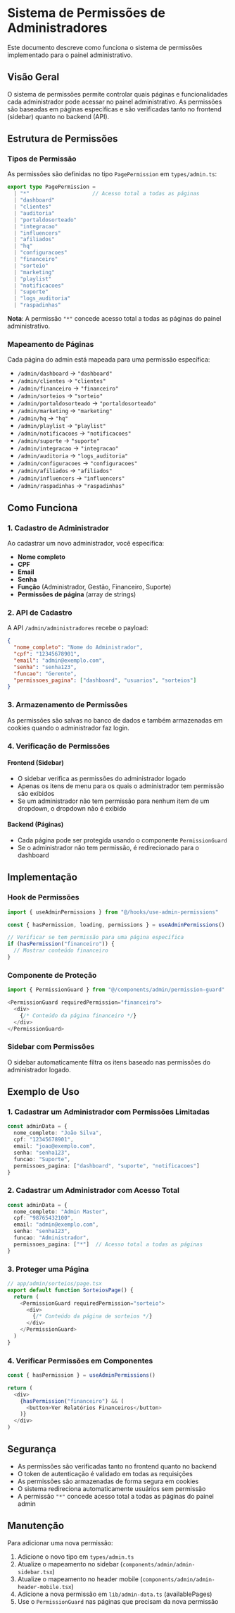 # Sistema de Permissões de Administradores

Este documento descreve como funciona o sistema de permissões implementado para o painel administrativo.

## Visão Geral

O sistema de permissões permite controlar quais páginas e funcionalidades cada administrador pode acessar no painel administrativo. As permissões são baseadas em páginas específicas e são verificadas tanto no frontend (sidebar) quanto no backend (API).

## Estrutura de Permissões

### Tipos de Permissão

As permissões são definidas no tipo `PagePermission` em `types/admin.ts`:

```typescript
export type PagePermission =
  | "*"                    // Acesso total a todas as páginas
  | "dashboard"
  | "clientes"
  | "auditoria"
  | "portaldosorteado"
  | "integracao"
  | "influencers"
  | "afiliados"
  | "hq"
  | "configuracoes"
  | "financeiro"
  | "sorteio"
  | "marketing"
  | "playlist"
  | "notificacoes"
  | "suporte"
  | "logs_auditoria"
  | "raspadinhas"
```

**Nota**: A permissão `"*"` concede acesso total a todas as páginas do painel administrativo.

### Mapeamento de Páginas

Cada página do admin está mapeada para uma permissão específica:

- `/admin/dashboard` → `"dashboard"`
- `/admin/clientes` → `"clientes"`
- `/admin/financeiro` → `"financeiro"`
- `/admin/sorteios` → `"sorteio"`
- `/admin/portaldosorteado` → `"portaldosorteado"`
- `/admin/marketing` → `"marketing"`
- `/admin/hq` → `"hq"`
- `/admin/playlist` → `"playlist"`
- `/admin/notificacoes` → `"notificacoes"`
- `/admin/suporte` → `"suporte"`
- `/admin/integracao` → `"integracao"`
- `/admin/auditoria` → `"logs_auditoria"`
- `/admin/configuracoes` → `"configuracoes"`
- `/admin/afiliados` → `"afiliados"`
- `/admin/influencers` → `"influencers"`
- `/admin/raspadinhas` → `"raspadinhas"`

## Como Funciona

### 1. Cadastro de Administrador

Ao cadastrar um novo administrador, você especifica:
- **Nome completo**
- **CPF**
- **Email**
- **Senha**
- **Função** (Administrador, Gestão, Financeiro, Suporte)
- **Permissões de página** (array de strings)

### 2. API de Cadastro

A API `/admin/administradores` recebe o payload:

```json
{
  "nome_completo": "Nome do Administrador",
  "cpf": "12345678901",
  "email": "admin@exemplo.com",
  "senha": "senha123",
  "funcao": "Gerente",
  "permissoes_pagina": ["dashboard", "usuarios", "sorteios"]
}
```

### 3. Armazenamento de Permissões

As permissões são salvas no banco de dados e também armazenadas em cookies quando o administrador faz login.

### 4. Verificação de Permissões

#### Frontend (Sidebar)
- O sidebar verifica as permissões do administrador logado
- Apenas os itens de menu para os quais o administrador tem permissão são exibidos
- Se um administrador não tem permissão para nenhum item de um dropdown, o dropdown não é exibido

#### Backend (Páginas)
- Cada página pode ser protegida usando o componente `PermissionGuard`
- Se o administrador não tem permissão, é redirecionado para o dashboard

## Implementação

### Hook de Permissões

```typescript
import { useAdminPermissions } from "@/hooks/use-admin-permissions"

const { hasPermission, loading, permissions } = useAdminPermissions()

// Verificar se tem permissão para uma página específica
if (hasPermission("financeiro")) {
  // Mostrar conteúdo financeiro
}
```

### Componente de Proteção

```typescript
import { PermissionGuard } from "@/components/admin/permission-guard"

<PermissionGuard requiredPermission="financeiro">
  <div>
    {/* Conteúdo da página financeiro */}
  </div>
</PermissionGuard>
```

### Sidebar com Permissões

O sidebar automaticamente filtra os itens baseado nas permissões do administrador logado.

## Exemplo de Uso

### 1. Cadastrar um Administrador com Permissões Limitadas

```typescript
const adminData = {
  nome_completo: "João Silva",
  cpf: "12345678901",
  email: "joao@exemplo.com",
  senha: "senha123",
  funcao: "Suporte",
  permissoes_pagina: ["dashboard", "suporte", "notificacoes"]
}
```

### 2. Cadastrar um Administrador com Acesso Total

```typescript
const adminData = {
  nome_completo: "Admin Master",
  cpf: "98765432100",
  email: "admin@exemplo.com",
  senha: "senha123",
  funcao: "Administrador",
  permissoes_pagina: ["*"]  // Acesso total a todas as páginas
}
```

### 3. Proteger uma Página

```typescript
// app/admin/sorteios/page.tsx
export default function SorteiosPage() {
  return (
    <PermissionGuard requiredPermission="sorteio">
      <div>
        {/* Conteúdo da página de sorteios */}
      </div>
    </PermissionGuard>
  )
}
```

### 4. Verificar Permissões em Componentes

```typescript
const { hasPermission } = useAdminPermissions()

return (
  <div>
    {hasPermission("financeiro") && (
      <button>Ver Relatórios Financeiros</button>
    )}
  </div>
)
```

## Segurança

- As permissões são verificadas tanto no frontend quanto no backend
- O token de autenticação é validado em todas as requisições
- As permissões são armazenadas de forma segura em cookies
- O sistema redireciona automaticamente usuários sem permissão
- A permissão `"*"` concede acesso total a todas as páginas do painel admin

## Manutenção

Para adicionar uma nova permissão:

1. Adicione o novo tipo em `types/admin.ts`
2. Atualize o mapeamento no sidebar (`components/admin/admin-sidebar.tsx`)
3. Atualize o mapeamento no header mobile (`components/admin/admin-header-mobile.tsx`)
4. Adicione a nova permissão em `lib/admin-data.ts` (availablePages)
5. Use o `PermissionGuard` nas páginas que precisam da nova permissão
